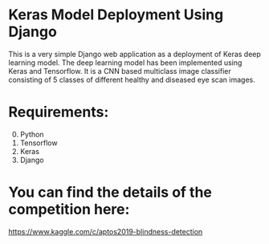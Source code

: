 # Keras Model Deployment Using Django
  This is a very simple Django web application as a deployment of Keras deep learning model.
  The deep learning model has been implemented using Keras and Tensorflow. It is a CNN based 
  multiclass image classifier consisting of 5 classes of different healthy and diseased eye
  scan images.

# Requirements:
  0. Python
  1. Tensorflow
  2. Keras
  3. Django
  
# You can find the details of the competition here:
  https://www.kaggle.com/c/aptos2019-blindness-detection
